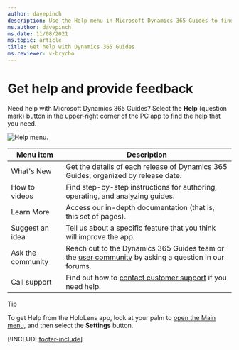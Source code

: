 ```yaml
---
author: davepinch
description: Use the Help menu in Microsoft Dynamics 365 Guides to find out what's new and more.
ms.author: davepinch
ms.date: 11/08/2021
ms.topic: article
title: Get help with Dynamics 365 Guides
ms.reviewer: v-brycho
---
```


# Get help and provide feedback

Need help with Microsoft Dynamics 365 Guides? Select the **Help** (question mark) button in the upper-right corner of the PC app to find the help that you need.

![Help menu.](media/help-menu.PNG "Help menu") 

| Menu item | Description |
|---|---|
| What's New | Get the details of each release of Dynamics 365 Guides, organized by release date. |
| How to videos | Find step-by-step instructions for authoring, operating, and analyzing guides. |
| Learn More | Access our in-depth documentation (that is, this set of pages). |
| Suggest an idea | Tell us about a specific feature that you think will improve the app. |
| Ask the community | Reach out to the Dynamics 365 Guides team or the [user community](https://community.dynamics.com/forums/thread/?partialUrl=guides/f/dynamics-365-guides-forum) by asking a question in our forums. |
| Call support | Find out how to [contact customer support](https://support.microsoft.com/hub/4343728/support-for-business) if you need help. |

> [!TIP]
> To get Help from the HoloLens app, look at your palm to [open the Main menu](main-menu.md), and then select the **Settings** button.  


[!INCLUDE[footer-include](../includes/footer-banner.md)]

